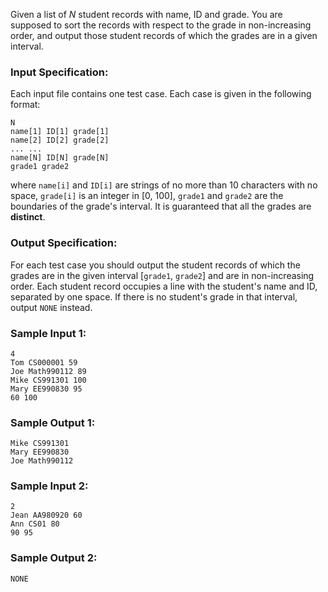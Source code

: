 <!-- Title
List Grades (25)
-->
Given a list of $N$ student records with name, ID and grade. You are supposed
to sort the records with respect to the grade in non-increasing order, and
output those student records of which the grades are in a given interval.

### Input Specification:

Each input file contains one test case. Each case is given in the following
format:

    
    
    N
    name[1] ID[1] grade[1]
    name[2] ID[2] grade[2]
    ... ...
    name[N] ID[N] grade[N]
    grade1 grade2

where `name[i]` and `ID[i]` are strings of no more than 10 characters with no
space, `grade[i]` is an integer in [0, 100], `grade1` and `grade2` are the
boundaries of the grade's interval. It is guaranteed that all the grades are
**distinct**.

### Output Specification:

For each test case you should output the student records of which the grades
are in the given interval [`grade1`, `grade2`] and are in non-increasing
order. Each student record occupies a line with the student's name and ID,
separated by one space. If there is no student's grade in that interval,
output `NONE` instead.

### Sample Input 1:

    
    
    4
    Tom CS000001 59
    Joe Math990112 89
    Mike CS991301 100
    Mary EE990830 95
    60 100

### Sample Output 1:

    
    
    Mike CS991301
    Mary EE990830
    Joe Math990112

### Sample Input 2:

    
    
    2
    Jean AA980920 60
    Ann CS01 80
    90 95

### Sample Output 2:

    
    
    NONE

